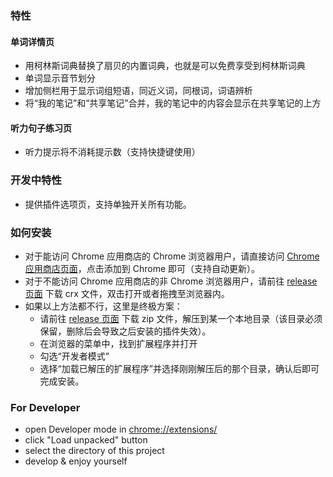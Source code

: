 ### 特性

#### 单词详情页

+ 用柯林斯词典替换了扇贝的内置词典，也就是可以免费享受到柯林斯词典
+ 单词显示音节划分
+ 增加侧栏用于显示词组短语，同近义词，同根词，词语辨析
+ 将“我的笔记”和“共享笔记”合并，我的笔记中的内容会显示在共享笔记的上方

#### 听力句子练习页

+ 听力提示将不消耗提示数（支持快捷键使用）

### 开发中特性

+ 提供插件选项页，支持单独开关所有功能。

### 如何安装

+ 对于能访问 Chrome 应用商店的 Chrome 浏览器用户，请直接访问 [Chrome 应用商店页面](https://chrome.google.com/webstore/detail/扇贝助手重制版/acihicpdedimbfbgeoieoblpojeidlcn)，点击添加到 Chrome 即可（支持自动更新）。
+ 对于不能访问 Chrome 应用商店的非 Chrome 浏览器用户，请前往 [release 页面](https://github.com/zerolfx/shanbay-helper/releases) 下载 crx 文件，双击打开或者拖拽至浏览器内。
+ 如果以上方法都不行，这里是终极方案：
  + 请前往 [release 页面](https://github.com/zerolfx/shanbay-helper/releases) 下载 zip 文件，解压到某一个本地目录（该目录必须保留，删除后会导致之后安装的插件失效）。
  + 在浏览器的菜单中，找到扩展程序并打开
  + 勾选“开发者模式”
  + 选择“加载已解压的扩展程序”并选择刚刚解压后的那个目录，确认后即可完成安装。

### For Developer

+ open Developer mode in [chrome://extensions/](chrome://extensions/)
+ click "Load unpacked" button
+ select the directory of this project
+ develop & enjoy yourself

